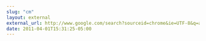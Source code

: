 ```yaml
---
slug: "cm"
layout: external
external_url: http://www.google.com/search?sourceid=chrome&ie=UTF-8&q=ascii+art
date: 2011-04-01T15:31:25-05:00
---
```

